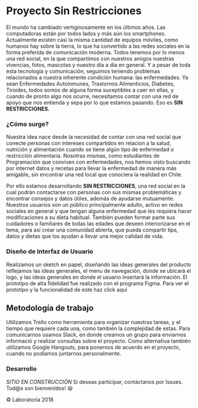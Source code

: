 # Proyecto Sin Restricciones

El mundo ha cambiado vertiginosamente en los últimos años. Las computadoras están por todos lados y más aún los smartphones. Actualmente existen casi la misma cantidad de equipos móviles, como humanos hay sobre la tierra, lo que ha convertido a las redes sociales en la forma preferida de comunicación moderna. Todos tenemos por lo menos una red social, en la que compartimos con nuestros amigos nuestras vivencias, fotos, mascotas y nuestro día a día en general. Y a pesar de toda esta tecnología y comunicación, seguimos teniendo problemas relacionados a nuestra inherente condición humana: las enfermedades. Ya sean Enfermedades Autoinmunes, Trastornos Alimenticios, Diabetes, Tiroides, todos somos de alguna forma suceptibles a caer en ellas, y cuando de pronto algo nos ocurre, necesitamos contar con una red de apoyo que nos entienda y sepa por lo que estamos pasando. Eso es **SIN RESTRICCIONES.**

### ¿Cómo surge?

Nuestra idea nace desde la necesidad de contar con una red social que conecte personas con intereses compartidos en relacion a la salud, nutrición y alimentación cuando se tiene algún tipo de enfermedad o restricción alimentaria. Nosotras mismas, como estudiantes de Programación que conviven con enfermedades, nos hemos visto buscando por internet datos y recetas para llevar la enfermedad de manera más amigable, sin encontrar una red local que conociera la realidad en Chile. 

Por ello estamos desarrollando **SIN RESTRICCIONES**, una red social en la cual podrán contactarse con personas con sus mismas problemáticas y encontrar consejos y datos útiles, además de ayudarse mutuamente. Nuestros usuarios son un público principalmente adulto, activo en redes sociales en general y que tengan alguna enfermedad que les requiera hacer modificaciones a su dieta habitual. También pueden formar parte sus cuidadores o familiares de todas las edades que deseen interiorizarse en el tema, para así crear una comunidad abierta, que pueda compartir tips, datos y dietas que los ayudan a llevar una mejor calidad de vida.


### **Diseño de Interfaz de Usuario**

Realizamos un sketch en papel, diseñando las ideas generales del producto 
reflejamos las ideas generales, el menu de navegación, donde se ubicará el logo, y las ideas generales en donde el usuario insertará la información.
El prototipo de alta fidelidad fue realizado con el programa Figma. 
Para ver el prototipo y la funcionalidad de este haz click aquí 


## **Metodología de trabajo**

Utilizamos Trello como herramienta para organizar nuestras tareas, y el tiempo que requiere cada una, como también la complejidad de estas.
Para comunicarnos usamos Slack, en donde creamos un grupo para enviarnos informació y realizar consultas sobre el proyecto. 
Como alternativa también utilizamos Google Hangouts, para ponernos de acuerdo en el proyecto, cuando no podíamos juntarnos personalmente.


### Desarrollo

*SITIO EN CONSTRUCCIÓN* Si deseas participar, contáctanos por Issues. Tod@s son bienvenidos! :smiley:



© Laboratoria 2018